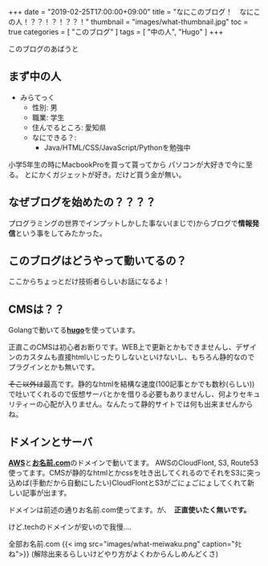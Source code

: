+++
date = "2019-02-25T17:00:00+09:00"
title = "なにこのブログ！　なにこの人！？？！？！？？！"
thumbnail = "images/what-thumbnail.jpg"
toc = true 
categories = [ "このブログ" ]
tags = [ "中の人", "Hugo" ]
+++

このブログのあばうと

## まず中の人

- みらてっく
    - 性別: 男
    - 職業: 学生
    - 住んでるところ: 愛知県
    - なにできる？:
		- Java/HTML/CSS/JavaScript/Pythonを勉強中

小学5年生の時にMacbookProを買って貰ってから
パソコンが大好きで今に至る。
とにかくガジェットが好き。だけど買う金が無い。


## なぜブログを始めたの？？？？
 
 プログラミングの世界でインプットしかした事ない(まじで)からブログで**情報発信**という事をしてみたかった。
 
## このブログはどうやって動いてるの？
 
ここからちょっとだけ技術者らしいお話になるよ！

## CMSは？？
Golangで動いてる[**hugo**](https://gohugo.io)を使っています。

正直このCMSは初心者お断りです。WEB上で更新とかもできませんし、デザインのカスタムも直接htmlいじったりしないといけないし、もちろん静的なのでプラグインとかも無いです。

~~そこ以外は~~最高です。静的なhtmlを結構な速度(100記事とかでも数秒(らしい))で吐いてくれるので仮想サーバとかを借りる必要もありませんし、何よりセキュリティーの心配が入りません。なんたって静的サイトでは何も出来ませんからね。

## ドメインとサーバ
[**AWS**](aws.amazon.com/jp)と[**お名前.com**](https://onamae.com)のドメインで動いてます。
AWSのCloudFlont, S3, Route53使ってます。CMSが静的なhtmlとかcssを吐き出してくれるのでそれをS3に突っ込めば(手動だから自動にしたい)CloudFlontとS3がごにょごにょしてくれて新しい記事が出ます。

ドメインは前述の通りお名前.com使ってます。が、　**正直使いたく無いです。**

けど.techのドメインが安いので我慢....

全部お名前.com
{{< img src="images/what-meiwaku.png" caption="ﾀﾋね">}}
(解除出来るらしいけどやり方がよくわからんしめんどくさ)